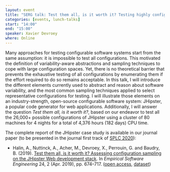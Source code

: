 ```yaml
---
layout: event
title: "SERG talk: Test them all, is it worth it? Testing highly configurable software systems"
categories: [events, lunch-talks]
start: "14:00"
end: "15:00"
speaker: Xavier Devroey
where: Online
---
```


Many approaches for testing configurable software systems start from the same assumption: it is impossible to test all configurations. This motivated the definition of variability-aware abstractions and sampling techniques to cope with large configuration spaces. Yet, there is no theoretical barrier that prevents the exhaustive testing of all configurations by enumerating them if the effort required to do so remains acceptable. 
In this talk, I will introduce the different elements currently used to abstract and reason about software variability, and the most common sampling techniques applied to select representative configurations for testing. I will illustrate those elements on an industry-strength, open-source configurable software system: JHipster, a popular code generator for web applications. Additionally, I will answer the question *Test them all, is it worth it?*, based on our endeavor to test all the 26,000+ possible configurations of JHipster using a cluster of 80 machines for 4 nights for a total of 4,376 hours (182 days) CPU time. 

The complete report of the JHipster case study is available in our journal paper (to be presented in the journal first track of [SPLC 2020](http://splc2020.net)):
  * Halin, A., Nuttinck, A., Acher, M., Devroey, X., Perrouin, G. and Baudry, B. (2019). [Test them all, is it worth it? Assessing configuration sampling on the JHipster Web development stack](https://doi.org/10.1007/s10664-018-9635-4). In *Empirical Software Engineering* 24, 2 (Apr. 2019), pp. 674–717. ([open access](https://doi.org/10.1007/s10664-018-9635-4), [dataset](https://doi.org/10.5281/zenodo.3766691))
